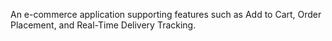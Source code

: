 An e-commerce application supporting features such as Add to Cart, Order Placement, and Real-Time Delivery Tracking.
